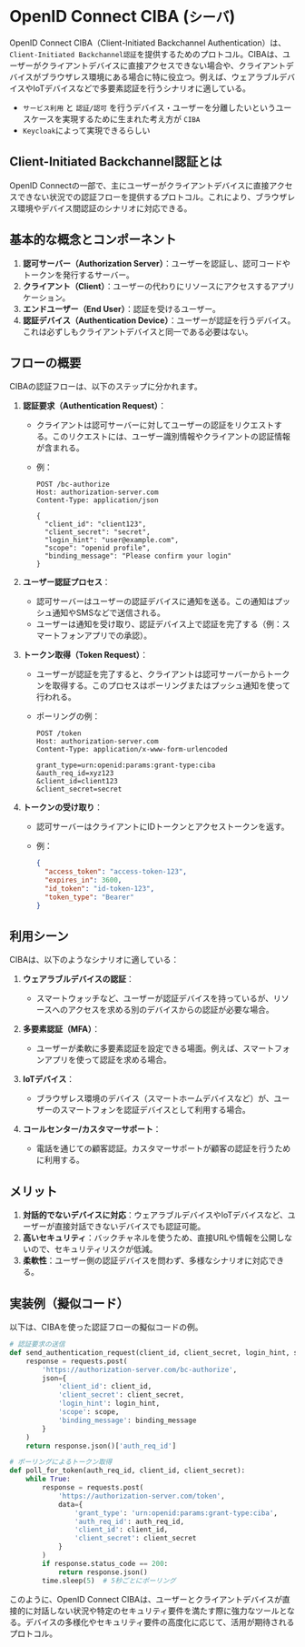 # OpenID Connect CIBA (`シーバ`)

OpenID Connect CIBA（Client-Initiated Backchannel Authentication）は、`Client-Initiated Backchannel認証`を提供するためのプロトコル。CIBAは、ユーザーがクライアントデバイスに直接アクセスできない場合や、クライアントデバイスがブラウザレス環境にある場合に特に役立つ。例えば、ウェアラブルデバイスやIoTデバイスなどで多要素認証を行うシナリオに適している。

- `サービス利用` と `認証/認可` を行うデバイス・ユーザーを分離したいというユースケースを実現するために生まれた考え方が `CIBA`
- `Keycloak`によって実現できるらしい

## Client-Initiated Backchannel認証とは

OpenID Connectの一部で、主にユーザーがクライアントデバイスに直接アクセスできない状況での認証フローを提供するプロトコル。これにより、ブラウザレス環境やデバイス間認証のシナリオに対応できる。

## 基本的な概念とコンポーネント

1. **認可サーバー（Authorization Server）**：ユーザーを認証し、認可コードやトークンを発行するサーバー。
2. **クライアント（Client）**：ユーザーの代わりにリソースにアクセスするアプリケーション。
3. **エンドユーザー（End User）**：認証を受けるユーザー。
4. **認証デバイス（Authentication Device）**：ユーザーが認証を行うデバイス。これは必ずしもクライアントデバイスと同一である必要はない。

## フローの概要

CIBAの認証フローは、以下のステップに分かれます。

1. **認証要求（Authentication Request）**：
   - クライアントは認可サーバーに対してユーザーの認証をリクエストする。このリクエストには、ユーザー識別情報やクライアントの認証情報が含まれる。
   - 例：

     ```http
     POST /bc-authorize
     Host: authorization-server.com
     Content-Type: application/json

     {
       "client_id": "client123",
       "client_secret": "secret",
       "login_hint": "user@example.com",
       "scope": "openid profile",
       "binding_message": "Please confirm your login"
     }
     ```

2. **ユーザー認証プロセス**：
   - 認可サーバーはユーザーの認証デバイスに通知を送る。この通知はプッシュ通知やSMSなどで送信される。
   - ユーザーは通知を受け取り、認証デバイス上で認証を完了する（例：スマートフォンアプリでの承認）。

3. **トークン取得（Token Request）**：
   - ユーザーが認証を完了すると、クライアントは認可サーバーからトークンを取得する。このプロセスはポーリングまたはプッシュ通知を使って行われる。
   - ポーリングの例：

     ```http
     POST /token
     Host: authorization-server.com
     Content-Type: application/x-www-form-urlencoded

     grant_type=urn:openid:params:grant-type:ciba
     &auth_req_id=xyz123
     &client_id=client123
     &client_secret=secret
     ```

4. **トークンの受け取り**：
   - 認可サーバーはクライアントにIDトークンとアクセストークンを返す。
   - 例：

     ```json
     {
       "access_token": "access-token-123",
       "expires_in": 3600,
       "id_token": "id-token-123",
       "token_type": "Bearer"
     }
     ```

## 利用シーン

CIBAは、以下のようなシナリオに適している：

1. **ウェアラブルデバイスの認証**：
   - スマートウォッチなど、ユーザーが認証デバイスを持っているが、リソースへのアクセスを求める別のデバイスからの認証が必要な場合。

2. **多要素認証（MFA）**：
   - ユーザーが柔軟に多要素認証を設定できる場面。例えば、スマートフォンアプリを使って認証を求める場合。

3. **IoTデバイス**：
   - ブラウザレス環境のデバイス（スマートホームデバイスなど）が、ユーザーのスマートフォンを認証デバイスとして利用する場合。

4. **コールセンター/カスタマーサポート**：
   - 電話を通じての顧客認証。カスタマーサポートが顧客の認証を行うために利用する。

## メリット

1. **対話的でないデバイスに対応**：ウェアラブルデバイスやIoTデバイスなど、ユーザーが直接対話できないデバイスでも認証可能。
2. **高いセキュリティ**：バックチャネルを使うため、直接URLや情報を公開しないので、セキュリティリスクが低減。
3. **柔軟性**：ユーザー側の認証デバイスを問わず、多様なシナリオに対応できる。

## 実装例（擬似コード）

以下は、CIBAを使った認証フローの擬似コードの例。

```py
# 認証要求の送信
def send_authentication_request(client_id, client_secret, login_hint, scope, binding_message):
    response = requests.post(
        'https://authorization-server.com/bc-authorize',
        json={
            'client_id': client_id,
            'client_secret': client_secret,
            'login_hint': login_hint,
            'scope': scope,
            'binding_message': binding_message
        }
    )
    return response.json()['auth_req_id']

# ポーリングによるトークン取得
def poll_for_token(auth_req_id, client_id, client_secret):
    while True:
        response = requests.post(
            'https://authorization-server.com/token',
            data={
                'grant_type': 'urn:openid:params:grant-type:ciba',
                'auth_req_id': auth_req_id,
                'client_id': client_id,
                'client_secret': client_secret
            }
        )
        if response.status_code == 200:
            return response.json()
        time.sleep(5)  # 5秒ごとにポーリング
```

このように、OpenID Connect CIBAは、ユーザーとクライアントデバイスが直接的に対話しない状況や特定のセキュリティ要件を満たす際に強力なツールとなる。デバイスの多様化やセキュリティ要件の高度化に応じて、活用が期待されるプロトコル。
